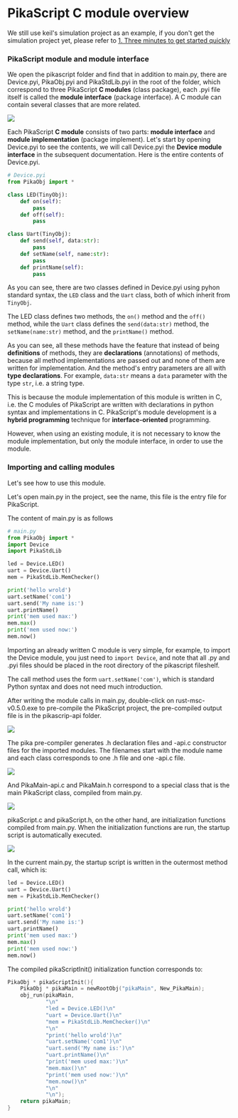 # PikaScript C module overview

We still use keil's simulation project as an example, if you don't get the simulation project yet, please refer to [1. Three minutes to get started quickly](https://pikadoc.readthedocs.io/en/latest/Keil%20%E4%BB%BF%E7%9C%9F%E5%B7%A5%E7%A8%8B.html)
### PikaScript module and module interface
We open the pikascript folder and find that in addition to main.py, there are Device.pyi, PikaObj.pyi and PikaStdLib.pyi in the root of the folder, which correspond to three PikaScript **C modules** (class package), each .pyi file itself is called the **module interface** (package interface). A C module can contain several classes that are more related.

![](assets/1638582993068-0a8afe28-baa2-41ad-bac1-6626d50192ad.png)

Each PikaScript **C module** consists of two parts: **module interface** and **module implementation** (package implement).
Let's start by opening Device.pyi to see the contents, we will call Device.pyi the **Device module interface** in the subsequent documentation.
Here is the entire contents of Device.pyi.

```python
# Device.pyi
from PikaObj import *

class LED(TinyObj):
    def on(self):
        pass
    def off(self):
        pass

class Uart(TinyObj):
    def send(self, data:str):
        pass
    def setName(self, name:str):
        pass
    def printName(self):
        pass
```


As you can see, there are two classes defined in Device.pyi using pyhon standard syntax, the `LED` class and the `Uart` class, both of which inherit from `TinyObj`.


The LED class defines two methods, the `on()` method and the `off()` method, while the `Uart` class defines the `send(data:str)` method, the `setName(name:str)` method, and the `printName()` method.


As you can see, all these methods have the feature that instead of being **definitions** of methods, they are **declarations** (annotations) of methods, because all method implementations are passed out and none of them are written for implementation. And the method's entry parameters are all with **type declarations**. For example, `data:str` means a `data` parameter with the type `str`, i.e. a string type.


This is because the module implementation of this module is written in C, i.e. the C modules of PikaScript are written with declarations in python syntax and implementations in C. PikaScript's module development is a **hybrid programming** technique for **interface-oriented** programming.


However, when using an existing module, it is not necessary to know the module implementation, but only the module interface, in order to use the module.


### Importing and calling modules


Let's see how to use this module.


Let's open main.py in the project, see the name, this file is the entry file for PikaScript.


The content of main.py is as follows


```python
# main.py
from PikaObj import *
import Device
import PikaStdLib 

led = Device.LED()
uart = Device.Uart()
mem = PikaStdLib.MemChecker()

print('hello wrold')
uart.setName('com1')
uart.send('My name is:')
uart.printName()
print('mem used max:')
mem.max()
print('mem used now:')
mem.now()
```


Importing an already written C module is very simple, for example, to import the Device module, you just need to `import Device`, and note that all .py and .pyi files should be placed in the root directory of the pikascript fileshelf.


The call method uses the form `uart.setName('com')`, which is standard Python syntax and does not need much introduction.


After writing the module calls in main.py, double-click on rust-msc-v0.5.0.exe to pre-compile the PikaScript project, the pre-compiled output file is in the pikascrip-api folder.


![](assets/1638582989556-feafe97a-037f-44b2-8f2c-55ddf8f041ea.png)


The pika pre-compiler generates .h declaration files and -api.c constructor files for the imported modules. The filenames start with the module name and each class corresponds to one .h file and one -api.c file.


![](assets/1638582990457-2540db61-f185-4100-8b63-4d6d599c3b0e.png)


And PikaMain-api.c and PikaMain.h correspond to a special class that is the main PikaScript class, compiled from main.py.


![](assets/1638582990858-10783588-5ff0-469e-b64d-50e56e2357bc.png)


pikaScript.c and pikaScript.h, on the other hand, are initialization functions compiled from main.py. When the initialization functions are run, the startup script is automatically executed.


![](assets/1638582992822-6c4a7f39-a379-4c66-991a-1935ec3bfa7a.png)


In the current main.py, the startup script is written in the outermost method call, which is:


```python
led = Device.LED()
uart = Device.Uart()
mem = PikaStdLib.MemChecker()

print('hello wrold')
uart.setName('com1')
uart.send('My name is:')
uart.printName()
print('mem used max:')
mem.max()
print('mem used now:')
mem.now()
```


The compiled pikaScriptInit() initialization function corresponds to:


```c
PikaObj * pikaScriptInit(){
    PikaObj * pikaMain = newRootObj("pikaMain", New_PikaMain);
    obj_run(pikaMain,
            "\n"
            "led = Device.LED()\n"
            "uart = Device.Uart()\n"
            "mem = PikaStdLib.MemChecker()\n"
            "\n"
            "print('hello wrold')\n"
            "uart.setName('com1')\n"
            "uart.send('My name is:')\n"
            "uart.printName()\n"
            "print('mem used max:')\n"
            "mem.max()\n"
            "print('mem used now:')\n"
            "mem.now()\n"
            "\n"
            "\n");
    return pikaMain;
}
```

